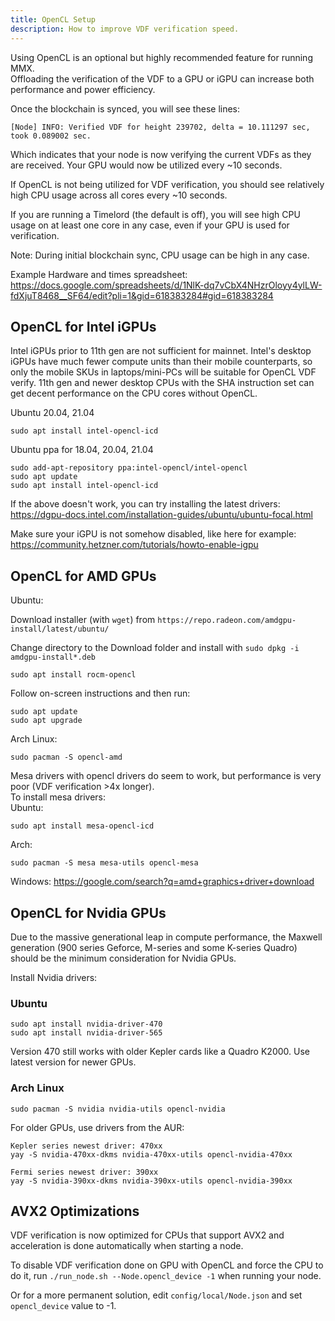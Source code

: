 ```yaml
---
title: OpenCL Setup
description: How to improve VDF verification speed.
---
```

Using OpenCL is an optional but highly recommended feature for running MMX.\
Offloading the verification of the VDF to a GPU or iGPU can increase both performance and power efficiency.

Once the blockchain is synced, you will see these lines:
```
[Node] INFO: Verified VDF for height 239702, delta = 10.111297 sec, took 0.089002 sec.
```
Which indicates that your node is now verifying the current VDFs as they are received. Your GPU would now be utilized every ~10 seconds.

If OpenCL is not being utilized for VDF verification, you should see relatively high CPU usage across all cores every ~10 seconds.

If you are running a Timelord (the default is off), you will see high CPU usage on at least one core in any case, even if your GPU is used for verification.

Note: During initial blockchain sync, CPU usage can be high in any case.

Example Hardware and times spreadsheet: https://docs.google.com/spreadsheets/d/1NlK-dq7vCbX4NHzrOloyy4ylLW-fdXjuT8468__SF64/edit?pli=1&gid=618383284#gid=618383284

## OpenCL for Intel iGPUs
Intel iGPUs prior to 11th gen are not sufficient for mainnet. Intel's desktop iGPUs have much fewer compute units than their mobile counterparts, so only the mobile SKUs in laptops/mini-PCs will be suitable for OpenCL VDF verify. 11th gen and newer desktop CPUs with the SHA instruction set can get decent performance on the CPU cores without OpenCL.

Ubuntu 20.04, 21.04
```
sudo apt install intel-opencl-icd
```

Ubuntu ppa for 18.04, 20.04, 21.04
```
sudo add-apt-repository ppa:intel-opencl/intel-opencl
sudo apt update
sudo apt install intel-opencl-icd
```

If the above doesn't work, you can try installing the latest drivers: https://dgpu-docs.intel.com/installation-guides/ubuntu/ubuntu-focal.html


Make sure your iGPU is not somehow disabled, like here for example: https://community.hetzner.com/tutorials/howto-enable-igpu

## OpenCL for AMD GPUs

Ubuntu:

Download installer (with `wget`) from `https://repo.radeon.com/amdgpu-install/latest/ubuntu/`

Change directory to the Download folder and install with `sudo dpkg -i amdgpu-install*.deb`

`sudo apt install rocm-opencl`

Follow on-screen instructions and then run:
```
sudo apt update
sudo apt upgrade
```

Arch Linux:
```
sudo pacman -S opencl-amd
```

Mesa drivers with opencl drivers do seem to work, but performance is very poor (VDF verification >4x longer).\
To install mesa drivers:\
Ubuntu:
```
sudo apt install mesa-opencl-icd
```
Arch:
```
sudo pacman -S mesa mesa-utils opencl-mesa
```

Windows: https://google.com/search?q=amd+graphics+driver+download

## OpenCL for Nvidia GPUs

Due to the massive generational leap in compute performance, the Maxwell generation (900 series Geforce, M-series and some K-series Quadro) should be the minimum consideration for Nvidia GPUs. 

Install Nvidia drivers:

### Ubuntu

```
sudo apt install nvidia-driver-470
sudo apt install nvidia-driver-565
```
Version 470 still works with older Kepler cards like a Quadro K2000.
Use latest version for newer GPUs.

### Arch Linux
```
sudo pacman -S nvidia nvidia-utils opencl-nvidia
```
For older GPUs, use drivers from the AUR:
```
Kepler series newest driver: 470xx
yay -S nvidia-470xx-dkms nvidia-470xx-utils opencl-nvidia-470xx

Fermi series newest driver: 390xx
yay -S nvidia-390xx-dkms nvidia-390xx-utils opencl-nvidia-390xx
```

## AVX2 Optimizations

VDF verification is now optimized for CPUs that support AVX2 and acceleration is done automatically when starting a node.

To disable VDF verification done on GPU with OpenCL and force the CPU to do it, run `./run_node.sh --Node.opencl_device -1` when running your node.

Or for a more permanent solution, edit `config/local/Node.json` and set `opencl_device` value to -1.
